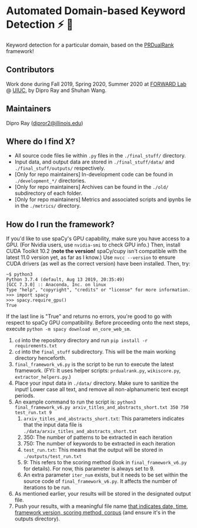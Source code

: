 # Automated Domain-based Keyword Detection :zap: :rocket:
Keyword detection for a particular domain, based on the [PRDualRank](https://dl.acm.org/doi/10.1145/1935826.1935933) framework! 

## Contributors
Work done during Fall 2019, Spring 2020, Summer 2020 at [FORWARD Lab](http://www.forwarddatalab.org/) @ [UIUC](https://cs.illinois.edu/), by Dipro Ray and Shuhan Wang.

## Maintainers
Dipro Ray (dipror2@illinois.edu)

## Where do I find X?
* All source code files lie within `.py` files in the `./final_stuff/` directory.
* Input data, and output data are stored in `./final_stuff/data/` and `./final_stuff/outputs/` respectively.
* [Only for repo maintainers] In-development code can be found in `./development_*/` directories.
* [Only for repo maintainers] Archives can be found in the `./old/` subdirectory of each folder.
* [Only for repo maintainers] Metrics and associated scripts and ipynbs lie in the `./metrics/` directory.

## How do I run the framework?
If you'd like to use spaCy's GPU capability, make sure you have access to a GPU. (For Nvidia users, use `nvidia-smi` to check GPU info.) Then, install CUDA Toolkit 10.2 (**note the version!** spaCy/cupy isn't compatible with the latest 11.0 version yet, as far as I know.) Use `nvcc --version` to ensure CUDA drivers (as well as the correct version) have been installed. Then, try:
```
~$ python3
Python 3.7.4 (default, Aug 13 2019, 20:35:49)
[GCC 7.3.0] :: Anaconda, Inc. on linux
Type "help", "copyright", "credits" or "license" for more information.
>>> import spacy
>>> spacy.require_gpu()
True
```
If the last line is "True" and returns no errors, you're good to go with respect to spaCy GPU compatibility. Before proceeding onto the next steps, execute `python -m spacy download en_core_web_sm`.
1. `cd` into the repository directory and run `pip install -r requirements.txt`
2. `cd` into the `final_stuff` subdirectory. This will be the main working directory henceforth.
3. `final_framework_v6.py` is the script to be run to execute the latest framework. (FYI: It uses helper scripts: `prdualrank.py`, `wikiscore.py`, `extractor_helpers.py`.)
4. Place your input data in `./data/` directory. Make sure to sanitize the input! Lower case all text, and remove all non-alphanumeric text except periods.
5. An example command to run the script is: `python3 final_framework_v6.py arxiv_titles_and_abstracts_short.txt 350 750 test_run.txt 9`
      1. `arxiv_titles_and_abstracts_short.txt`: This parameters indicates that the input data file is `./data/arxiv_titles_and_abstracts_short.txt`
      2. 350: The number of patterns to be extracted in each iteration
      3. 750: The number of keywords to be extracted in each iteration
      4. `test_run.txt`: This means that the output will be stored in `./outputs/test_run.txt`
      5. 9: This refers to the scoring method (look in `final_framework_v6.py` for details). For now, this parameter is always set to 9.
      6. An extra parameter `iter_num` exists, but it needs to be set within the source code of `final_framework_v6.py`. It affects the number of iterations to be run.
6. As mentioned earlier, your results will be stored in the designated output file.
7. Push your results, with a meaningful file name <ins>that indicates date, time, framework version, scoring method, corpus</ins> (and ensure it's in the outputs directory).

